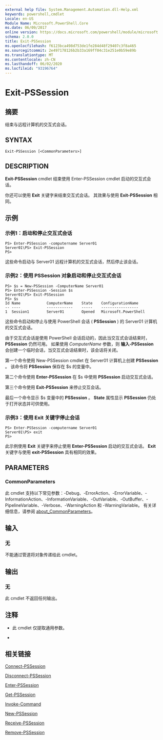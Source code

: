```yaml
---
external help file: System.Management.Automation.dll-Help.xml
keywords: powershell,cmdlet
Locale: en-US
Module Name: Microsoft.PowerShell.Core
ms.date: 06/09/2017
online version: https://docs.microsoft.com/powershell/module/microsoft.powershell.core/exit-pssession?view=powershell-7.1&WT.mc_id=ps-gethelp
schema: 2.0.0
title: Exit-PSSession
ms.openlocfilehash: f6123bca498d753de1fe284d48f29407c3f8a465
ms.sourcegitcommit: 2e497178126b2b33a169ff04c31e251e0b59e89b
ms.translationtype: MT
ms.contentlocale: zh-CN
ms.lasthandoff: 06/02/2020
ms.locfileid: "93196764"
---
```

# Exit-PSSession

## 摘要
结束与远程计算机的交互式会话。

## SYNTAX

```
Exit-PSSession [<CommonParameters>]
```

## DESCRIPTION

**Exit-PSSession** cmdlet 结束使用 Enter-PSSession cmdlet 启动的交互式会话。

你还可以使用 **Exit** 关键字来结束交互式会话。
其效果与使用 **Exit-PSSession** 相同。

## 示例

### 示例1：启动和停止交互式会话

```
PS> Enter-PSSession -computername Server01
Server01\PS> Exit-PSSession
PS>
```

这些命令启动与 Server01 远程计算机的交互式会话，然后停止该会话。

### 示例2：使用 PSSession 对象启动和停止交互式会话

```
PS> $s = New-PSSession -ComputerName Server01
PS> Enter-PSSession -Session $s
Server01\PS> Exit-PSSession
PS> $s
Id Name            ComputerName    State    ConfigurationName
-- ----            ------------    -----    -----------------
1  Session1        Server01        Opened   Microsoft.PowerShell
```

这些命令启动和停止与使用 PowerShell 会话 ( **PSSession** ) 的 Server01 计算机的交互式会话。

由于交互式会话是使用 PowerShell 会话启动的，因此当交互式会话结束时， **PSSession** 仍然可用。
如果使用 *ComputerName* 参数，则 **输入-PSSession** 会创建一个临时会话，当交互式会话结束时，该会话将关闭。

第一个命令使用 New-PSSession cmdlet 在 Server01 计算机上创建 **PSSession** 。
该命令将 **PSSession** 保存在 $s 的变量中。

第二个命令使用 **Enter-PSSession** 在 $s 中使用 **PSSession** 启动交互式会话。

第三个命令使用 **Exit-PSSession** 来停止交互会话。

最后一个命令显示 $s 变量中的 **PSSession** 。
**State** 属性显示 **PSSession** 仍处于打开状态并可供使用。

### 示例3：使用 Exit 关键字停止会话

```
PS> Enter-PSSession -computername Server01
Server01\PS> exit
PS>
```

此示例使用 **Exit** 关键字来停止使用 **Enter-PSSession** 启动的交互式会话。
**Exit** 关键字与使用 **exit-PSSession** 具有相同的效果。

## PARAMETERS

### CommonParameters

此 cmdlet 支持以下常见参数：-Debug、-ErrorAction、-ErrorVariable、-InformationAction、-InformationVariable、-OutVariable、-OutBuffer、-PipelineVariable、-Verbose、-WarningAction 和 -WarningVariable。 有关详细信息，请参阅 [about_CommonParameters](https://go.microsoft.com/fwlink/?LinkID=113216)。

## 输入

### 无

不能通过管道将对象传递给此 cmdlet。

## 输出

### 无

此 cmdlet 不返回任何输出。

## 注释

* 此 cmdlet 仅提取通用参数。

*

## 相关链接

[Connect-PSSession](Connect-PSSession.md)

[Disconnect-PSSession](Disconnect-PSSession.md)

[Enter-PSSession](Enter-PSSession.md)

[Get-PSSession](Get-PSSession.md)

[Invoke-Command](Invoke-Command.md)

[New-PSSession](New-PSSession.md)

[Receive-PSSession](Receive-PSSession.md)

[Remove-PSSession](Remove-PSSession.md)

